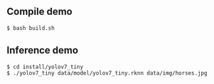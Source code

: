 ## Compile demo

```sh
$ bash build.sh
```

## Inference demo

```sh
$ cd install/yolov7_tiny
$ ./yolov7_tiny data/model/yolov7_tiny.rknn data/img/horses.jpg
```